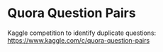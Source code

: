 # Quora Question Pairs
Kaggle competition to identify duplicate questions: https://www.kaggle.com/c/quora-question-pairs

